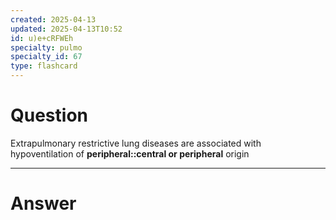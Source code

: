 ```yaml
---
created: 2025-04-13
updated: 2025-04-13T10:52
id: u)e+cRFWEh
specialty: pulmo
specialty_id: 67
type: flashcard
---
```


# Question
Extrapulmonary restrictive lung diseases are associated with hypoventilation of **peripheral::central or peripheral** origin

---

# Answer
